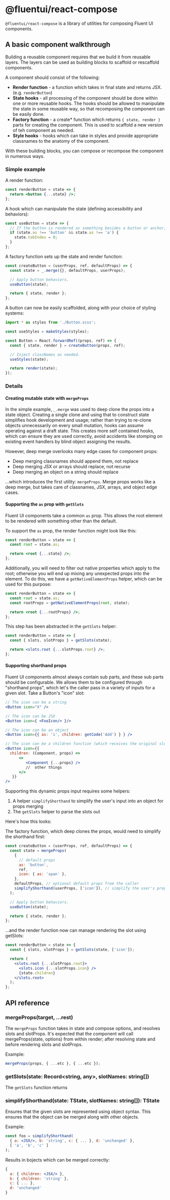 # @fluentui/react-compose

`@fluentui/react-compose` is a library of utilities for composing Fluent UI components.

## A basic component walkthrough

Building a reusable component requires that we build it from reusable layers. The layers can be used as building blocks to scaffold or rescaffold components.

A component should consist of the following:

- **Render function** - a function which takes in final state and returns JSX. (e.g. `renderButton`)
- **State hooks** - all processing of the component should be done within one or more reusable hooks. The hooks should be allowed to manipulate the state in some reusable way, so that recomposing the component can be easily done.
- **Factory function** - a create\* function which returns `{ state, render }` parts for creating the component. This is used to scaffold a new version of teh component as needed.
- **Style hooks** - hooks which can take in styles and provide appropriate classnames to the anatomy of the component.

With these building blocks, you can compose or recompose the component in numerous ways.

### Simple example

A render function:

```jsx
const renderButton = state => {
  return <button {...state} />;
};
```

A hook which can manipulate the state (defining accessibility and behaviors):

```jsx
const useButton = state => {
  // If the button is rendered as something besides a button or anchor, make it focusable.
  if (state.as !== 'button' && state.as !== 'a') {
    state.tabIndex = 0;
  }
};
```

A factory function sets up the state and render function:

```jsx
const createButton = (userProps, ref, defaultProps) => {
  const state = _.merge({}, defaultProps, userProps);

  // Apply button behaviors.
  useButton(state);

  return { state, render };
};
```

A button can now be easily scaffolded, along with your choice of styling systems:

```jsx
import * as styles from './Button.scss';

const useStyles = makeStyles(styles);

const Button = React.forwardRef((props, ref) => {
  const { state, render } = createButton(props, ref);

  // Inject classNames as needed.
  useStyles(state);

  return render(state);
});
```

### Details

#### Creating mutable state with `mergeProps`

In the simple example, `_.merge` was used to deep clone the props into a state object. Creating a single clone and using that to construct state simplifies hook development and usage; rather than trying to re-clone objects unnecessarily on every small mutation, hooks can assume operating against a draft state. This creates more self contained hooks, which can ensure they are used correctly, avoid accidents like stomping on existing event handlers by blind object assigning the results.

However, deep merge overlooks many edge cases for component props:

- Deep merging classnames should append them, not replace
- Deep merging JSX or arrays should replace, not recurse
- Deep merging an object on a string should replace

...which introduces the first utility: `mergeProps`. Merge props works like a deep merge, but takes care of classnames, JSX, arrays, and object edge cases.

#### Supporting the `as` prop with `getSlots`

Fluent UI components take a common `as` prop. This allows the root element to be rendered with something other than the default.

To support the `as` prop, the render function might look like this:

```jsx
const renderButton = state => {
  const root = state.as;

  return <root {...state} />;
};
```

Additionally, you will need to filter out native properties which apply to the root; otherwise you will end up mixing any unexpected props into the element. To do this, we have a `getNativeElementProps` helper, which can be used for this purpose:

```jsx
const renderButton = state => {
  const root = state.as;
  const rootProps = getNativeElementProps(root, state);

  return <root {...rootProps} />;
};
```

This step has been abstracted in the `getSlots` helper:

```jsx
const renderButton = state => {
  const { slots, slotProps } = getSlots(state);

  return <slots.root {...slotProps.root} />;
};
```

#### Supporting shorthand props

Fluent UI components almost always contain sub parts, and these sub parts should be configurable. We allows them to be configured through "shorthand props", which let's the caller pass in a variety of inputs for a given slot. Take a Button's "icon" slot:

```jsx
// The icon can be a string
<Button icon="X" />

// The icon can be JSX
<Button icon={ <FooIcon/> }/>

// The icon can be an object
<Button icon={{ as: 'i', children: getCode('Add') } } />

// The icon can be a children function (which receives the original slot and props)
<Button icon={{
  children: (Component, props) =>
      <>
         <Component {...props} />
         //  other things
      </>
   }}
/>
```

Supporting this dynamic props input requires some helpers:

1. A helper `simplifyShorthand` to simplify the user's input into an object for props merging
2. The `getSlots` helper to parse the slots out

Here's how this looks:

The factory function, which deep clones the props, would need to simplify the shorthand first:

```jsx
const createButton = (userProps, ref, defaultProps) => {
  const state = mergeProps(
    {
      // default props
      as: 'button',
      ref,
      icon: { as: 'span' },
    },
    defaultProps, // optional default props from the caller
    simplifyShorthand(userProps, ['icon']), // simplify the user's props
  );

  // Apply button behaviors.
  useButton(state);

  return { state, render };
};
```

...and the render function now can manage rendering the slot using getSlots:

```jsx
const renderButton = state => {
  const { slots, slotProps } = getSlots(state, ['icon']);

  return (
    <slots.root {...slotProps.root}>
      <slots.icon {...slotProps.icon} />
      {state.children}
    </slots.root>
  );
};
```

## API reference

### mergeProps(target, ...rest)

The `mergeProps` function takes in state and compose options, and resolves slots and slotProps.
It's expected that the component will call mergeProps(state, options) from within
render; after resolving state and before rendering slots and slotProps.

Example:

```jsx
mergeProps(props, { ...etc }, { ...etc });
```

### getSlots(state: Record<string, any>, slotNames: string[])

The `getSlots` function returns

### simplifyShorthand<TState>(state: TState, slotNames: string[]): TState

Ensures that the given slots are represented using object syntax. This ensures that
the object can be merged along with other objects.

Example:

```jsx
const foo = simplifyShorthand(
  { a: <JSX/>, b: 'string', c: { ... }, d: 'unchanged' },
  [ 'a', 'b', 'c' ]
);
```

Results in bojects which can be merged correctly:

```jsx
{
  a: { children: <JSX/> },
  b: { children: 'string' },
  c: { ... },
  d: 'unchanged'
}
```
